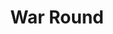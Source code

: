 ---
title: War Round
type: round
recordings:
-   text: Kwon's perspective
    url: https://www.youtube.com/watch?v=efZAMGX-Lx4
-   text: Leon's perspective
    url: https://www.youtube.com/watch?v=JlF-7BrX6cA
-   text: Red's perspective
    url: https://www.youtube.com/watch?v=Wu8cPlFFpF4
-   text: Suorftio's perspective
    url: https://www.youtube.com/watch?v=wA8_8Wt3X8A
synopsis: Placeholder text.
gallery: "/rounds/gallery/war"
---